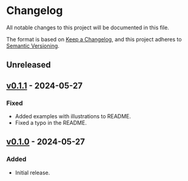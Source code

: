 # Changelog

All notable changes to this project will be documented in this file.

The format is based on [Keep a Changelog], and this project adheres to [Semantic
Versioning].

[keep a changelog]: https://keepachangelog.com/en/1.0.0/
[semantic versioning]: https://semver.org/spec/v2.0.0.html

## Unreleased

## [v0.1.1] - 2024-05-27

[v0.1.1]: https://github.com/ezzatron/nvector-go/releases/tag/v0.1.1

### Fixed

- Added examples with illustrations to README.
- Fixed a typo in the README.

## [v0.1.0] - 2024-05-27

[v0.1.0]: https://github.com/ezzatron/nvector-go/releases/tag/v0.1.0

### Added

- Initial release.
